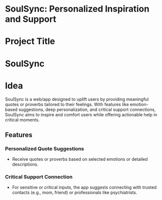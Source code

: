 
# SoulSync: Personalized Inspiration and Support

# Project Title

# SoulSync

# Idea
SoulSync is a web/app designed to uplift users by providing meaningful quotes or 
proverbs tailored to their feelings. With features like emotion-based suggestions, deep personalization, 
and critical support 
connections, 
SoulSync aims to inspire and comfort users while offering actionable help in critical moments.

## Features

### Personalized Quote Suggestions
- Receive quotes or proverbs based on selected emotions or detailed descriptions.

### Critical Support Connection
- For sensitive or critical inputs, the app suggests connecting with trusted contacts (e.g., mom, friend) or professionals like psychiatrists.



